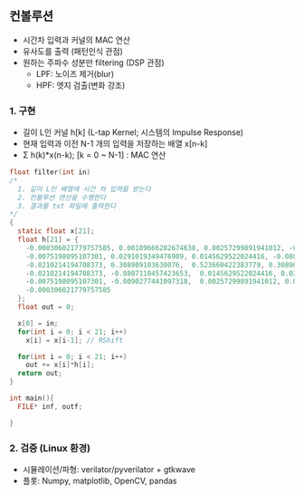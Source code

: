 ## 컨볼루션

- 시간차 입력과 커널의 MAC 연산
- 유사도를 출력 (패턴인식 관점)
- 원하는 주파수 성분만 filtering (DSP 관점)
  - LPF: 노이즈 제거(blur)
  - HPF: 엣지 검출(변화 강조)

### 1. 구현

- 길이 L인 커널 h[k] (L-tap Kernel; 시스템의 Impulse Response)
- 현재 입력과 이전 N-1 개의 입력을 저장하는 배열 x[n-k]
- Σ h(k)\*x(n-k); [k = 0 ~ N-1] : MAC 연산

```c
float filter(int in)
/*
  1. 길이 L인 배열에 시간 차 입력을 받는다
  2. 컨볼루션 연산을 수행한다
  3. 결과를 txt 파일에 출력한다
*/
{
  static float x[21];
  float h[21] = {
    -0.000306021779757585, 0.00189666282674638, 0.00257299891941012, -0.0090277441097318,
    -0.0075198095107301, 0.0291019349476909, 0.0145629522024416, -0.0807110457423653,
    -0.0210214194708373, 0.308909103630076,  0.523660422383779, 0.308909103630076,
    -0.0210214194708373, -0.0807110457423653,  0.0145629522024416, 0.0291019349476909,
    -0.0075198095107301, -0.0090277441097318,  0.00257299891941012, 0.00189666282674638,
    -0.000306021779757585
  };
  float out = 0;

  x[0] = in;
  for(int i = 0; i < 21; i++)
    x[i] = x[i-1]; // RShift

  for(int i = 0; i < 21; i++)
    out += x[i]*h[i];
  return out;
}

int main(){
  FILE* inf, outf;

}
```

### 2. 검증 (Linux 환경)

- 시뮬레이션/파형: verilator/pyverilator + gtkwave
- 플롯: Numpy, matplotlib, OpenCV, pandas
